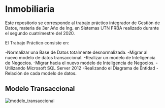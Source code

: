 # Inmobiliaria
Este repositorio se corresponde al trabajo práctico integrador de Gestión de Datos, materia de 3er Año de Ing. en Sistemas UTN FRBA realizado durante el segundo cuatrimestre del 2020.

El Trabajo Práctico consiste en:

-Normalizar una Base de Datos totalmente desnormalizada.
-Migrar al nuevo modelo de datos transaccional.
-Realizar un modelo de Inteligencia de Negocios.
-Migrar hacia el nuevo modelo de Inteligencia de Negocios.
-Utilizando Microsoft SQL Server 2012
-Realizando el Diagrama de Entidad - Relación de cada modelo de datos.

## Modelo Transaccional

![modelo_transaccional]()
